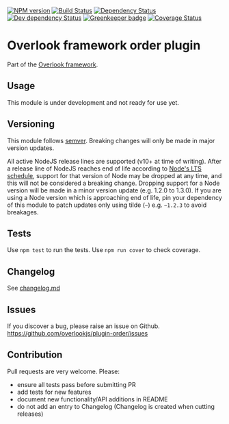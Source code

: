 [![NPM version](https://img.shields.io/npm/v/@overlook/plugin-order.svg)](https://www.npmjs.com/package/@overlook/plugin-order)
[![Build Status](https://img.shields.io/travis/overlookjs/plugin-order/master.svg)](http://travis-ci.org/overlookjs/plugin-order)
[![Dependency Status](https://img.shields.io/david/overlookjs/plugin-order.svg)](https://david-dm.org/overlookjs/plugin-order)
[![Dev dependency Status](https://img.shields.io/david/dev/overlookjs/plugin-order.svg)](https://david-dm.org/overlookjs/plugin-order)
[![Greenkeeper badge](https://badges.greenkeeper.io/overlookjs/plugin-order.svg)](https://greenkeeper.io/)
[![Coverage Status](https://img.shields.io/coveralls/overlookjs/plugin-order/master.svg)](https://coveralls.io/r/overlookjs/plugin-order)

# Overlook framework order plugin

Part of the [Overlook framework](https://overlookjs.github.io/).

## Usage

This module is under development and not ready for use yet.

## Versioning

This module follows [semver](https://semver.org/). Breaking changes will only be made in major version updates.

All active NodeJS release lines are supported (v10+ at time of writing). After a release line of NodeJS reaches end of life according to [Node's LTS schedule](https://nodejs.org/en/about/releases/), support for that version of Node may be dropped at any time, and this will not be considered a breaking change. Dropping support for a Node version will be made in a minor version update (e.g. 1.2.0 to 1.3.0). If you are using a Node version which is approaching end of life, pin your dependency of this module to patch updates only using tilde (`~`) e.g. `~1.2.3` to avoid breakages.

## Tests

Use `npm test` to run the tests. Use `npm run cover` to check coverage.

## Changelog

See [changelog.md](https://github.com/overlookjs/plugin-order/blob/master/changelog.md)

## Issues

If you discover a bug, please raise an issue on Github. https://github.com/overlookjs/plugin-order/issues

## Contribution

Pull requests are very welcome. Please:

* ensure all tests pass before submitting PR
* add tests for new features
* document new functionality/API additions in README
* do not add an entry to Changelog (Changelog is created when cutting releases)
